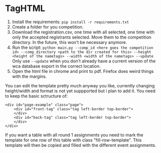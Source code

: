 # TagHTML
1. Install the requirements: `pip install -r requirements.txt`
2. Create a folder for you competition.
3. Download the registration.csv, one time with all selected, one time with only the accepted registrants selected. Move them to the competition directory. In the future, this won't be necessary anymore.
4. Run the script:
`python main.py --comp_id <here goes the competition id> --comp_directory <path to the dir created for this> --height <height of the nametags> --width <width of the nametags> --update`
Only use `--update` when you don't already have a current version of the wca database export in the correct location. 
5. Open the html file in chrome and print to pdf. Firefox does weird things with the margins.


You can edit the template pretty much anyway you like, currently changing height/width and format is not yet suppported but i plan to add it. You need to keep the basic sctructure of:
```
<div id="page-example" class="page">
    <div id="front-tag" class="tag left-border top-border">
    </div>
    <div id="back-tag" class="tag left-border top-border">
    </div>
</div>
```

If you want a table with all round 1 assignments you need to mark the template for one row of this table with class "fill-row-template". This template will then be copied and filled with the different event assignments.



